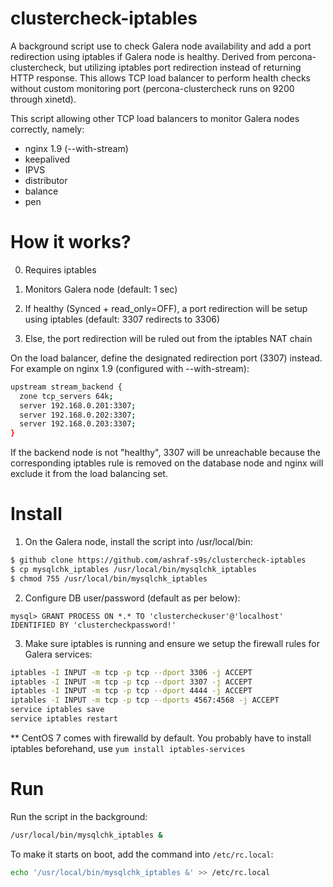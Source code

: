 # clustercheck-iptables

A background script use to check Galera node availability and add a port redirection using iptables if Galera node is healthy. Derived from percona-clustercheck, but utilizing iptables port redirection instead of returning HTTP response. This allows TCP load balancer to perform health checks without custom monitoring port (percona-clustercheck runs on 9200 through xinetd).

This script allowing other TCP load balancers to monitor Galera nodes correctly, namely:
- nginx 1.9 (--with-stream)
- keepalived
- IPVS
- distributor
- balance
- pen

# How it works?

0) Requires iptables

1) Monitors Galera node (default: 1 sec)

2) If healthy (Synced + read_only=OFF), a port redirection will be setup using iptables (default: 3307 redirects to 3306)

3) Else, the port redirection will be ruled out from the iptables NAT chain

On the load balancer, define the designated redirection port (3307) instead. For example on nginx 1.9 (configured with --with-stream):
```bash
upstream stream_backend {
  zone tcp_servers 64k;
  server 192.168.0.201:3307;
  server 192.168.0.202:3307;
  server 192.168.0.203:3307;
}
```
If the backend node is not "healthy", 3307 will be unreachable because the corresponding iptables rule is removed on the database node and nginx will exclude it from the load balancing set.

# Install

1) On the Galera node, install the script into /usr/local/bin:
```bash
$ github clone https://github.com/ashraf-s9s/clustercheck-iptables
$ cp mysqlchk_iptables /usr/local/bin/mysqlchk_iptables
$ chmod 755 /usr/local/bin/mysqlchk_iptables
```

2) Configure DB user/password (default as per below):
```mysql
mysql> GRANT PROCESS ON *.* TO 'clustercheckuser'@'localhost' IDENTIFIED BY 'clustercheckpassword!'
```

3) Make sure iptables is running and ensure we setup the firewall rules for Galera services:
```bash
iptables -I INPUT -m tcp -p tcp --dport 3306 -j ACCEPT
iptables -I INPUT -m tcp -p tcp --dport 3307 -j ACCEPT
iptables -I INPUT -m tcp -p tcp --dport 4444 -j ACCEPT
iptables -I INPUT -m tcp -p tcp --dports 4567:4568 -j ACCEPT
service iptables save
service iptables restart
```
** CentOS 7 comes with firewalld by default. You probably have to install iptables beforehand, use ``yum install iptables-services``

# Run

Run the script in the background:
```bash
/usr/local/bin/mysqlchk_iptables &
```

To make it starts on boot, add the command into ``/etc/rc.local``:
```bash
echo '/usr/local/bin/mysqlchk_iptables &' >> /etc/rc.local
```
